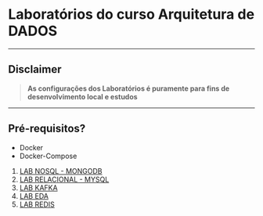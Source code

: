
# Laboratórios do curso Arquitetura de DADOS

---
## Disclaimer
> **As configurações dos Laboratórios é puramente para fins de desenvolvimento local e estudos**
> 

---


## Pré-requisitos?
* Docker
* Docker-Compose

1. [LAB NOSQL - MONGODB](lab-nosql/README.md)
2. [LAB RELACIONAL - MYSQL](lab-relacional/README.md)
3. [LAB KAFKA](lab-kafka/README.md)
3. [LAB EDA](lab-eda//README.md)
4. [LAB REDIS](lab-redis/README.md)